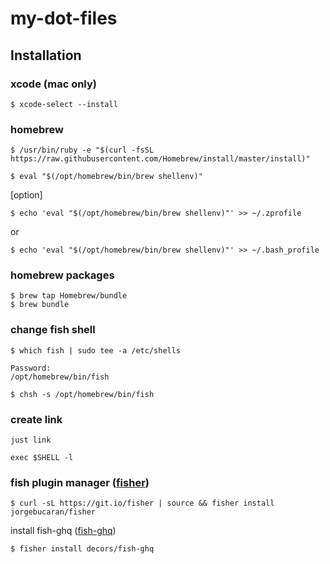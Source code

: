 # my-dot-files

## Installation

### xcode (mac only)
```
$ xcode-select --install
```

### homebrew
```
$ /usr/bin/ruby -e "$(curl -fsSL https://raw.githubusercontent.com/Homebrew/install/master/install)"
```
```
$ eval "$(/opt/homebrew/bin/brew shellenv)"
```

[option]
```
$ echo 'eval "$(/opt/homebrew/bin/brew shellenv)"' >> ~/.zprofile
```
or
```
$ echo 'eval "$(/opt/homebrew/bin/brew shellenv)"' >> ~/.bash_profile
```


### homebrew packages
```
$ brew tap Homebrew/bundle
$ brew bundle
```

### change fish shell
```
$ which fish | sudo tee -a /etc/shells

Password:
/opt/homebrew/bin/fish
```
```
$ chsh -s /opt/homebrew/bin/fish
```

### create link
```
just link
```
```
exec $SHELL -l
```

### fish plugin manager ([fisher](https://github.com/jorgebucaran/fisher))
```
$ curl -sL https://git.io/fisher | source && fisher install jorgebucaran/fisher
```

install fish-ghq ([fish-ghq](https://github.com/decors/fish-ghq))
```
$ fisher install decors/fish-ghq
```
